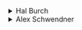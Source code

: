 <details>
<summary>Hal Burch
</summary>

This problem is fairly straight-forward dynamic programming. We know that a value X is possible if and only if X - vi is possible, where vi is the number of nuggets in one of the package types.

The only way for there to be no bound to the largest number which is unobtainable is if the greatest common divisor of the package sizes is greater than 1, so first check for that.

Otherwise, go through the sizes in increasing order. For each impossible value, update the largest number found thus far. Otherwise, if X is possible, mark X + vi for each i as being possible. Whenever the last 256 of the sizes have all been possible, you know that all the sizes from here on out are also possible (you actually only need the last min {vi} to be possible, but doing the extra 256 steps takes almost no time).

```c
#include <stdio.h>

/* the number and value of the package sizes */
int nsize;
int sizes[10];

/* cando specifies whether a given number is possible or not */
/* since max size = 256, we'll never need to mark more than 256
   in the future, so we use a sliding window */
int cando[256];

int gcd(int a, int b)
 { /* uses standard gcd algorithm to computer greatest common divisor */
  int t;

  while (b != 0)
   {
    t = a % b;
    a = b;
    b = t;
   }
  return a;
 }

int main(int argc, char **argv)
 {
  FILE *fout, *fin;
  int lv, lv2; /* loop variable */
  int pos;     /* count position */
  int last;    /* last impossible count */

  if ((fin = fopen("nuggets.in", "r")) == NULL)
   {
    perror ("fopen fin");
    exit(1);
   }
  if ((fout = fopen("nuggets.out", "w")) == NULL)
   {
    perror ("fopen fout");
    exit(1);
   }

  /* read in data */
  fscanf (fin, "%d", &nsize);
  for (lv = 0; lv < nsize; lv++) fscanf (fin, "%d", &sizes[lv]);

  /* ensure gcd = 1 */
  lv2 = sizes[0];
  for (lv = 1; lv < nsize; lv++)
    lv2 = gcd(sizes[lv], lv2);
  if (lv2 != 1)
   { /* gcd != 1, no bound on size that cannot be purchased */
    fprintf (fout, "0\n");
    return 0;
   }

  /* we can do 0 */
  cando[0] = 1;

  lv = pos = 0;
  last = 0;
  while (pos < 2000000000)
   { /* bound as stated */

    /* if last 256 were all possible, we are done */
    if (pos - last > 256) break; 

    if (!cando[lv]) 
      last = pos; /* this isn't possible, update last impossible */
    else 
     { /* this is possible */
      cando[lv] = 0; /* mark pos+256 as impossible */

      /* mark pos + size as possible for each package size */
      for (lv2 = 0; lv2 < nsize; lv2++)
        cando[(lv+sizes[lv2])%256] = 1;
     }

    /* update lv & pos */
    lv = (++pos) % 256; 
   }
  if (pos >= 2000000000) last = 0; /* shouldn't occur */

  fprintf (fout, "%i\n", last);
  return 0;
}
```

</details>

<details>
<summary>Alex Schwendner
</summary>

Given two relatively prime numbers N and M, the largest number that you cannot make is NM - M - N, that is, the product minus the sum. We do not have two numbers; however, even if we were using only two of them the answer could not exceed 256 * 256 - 256 - 256 = 65024 (much less then the 2,000,000,000 that we were guaranteed). It is therefore reasonable to have an array of 65024 booleans and work on all of them (If cando[x] then cando[x + sizes[p]]). If there is some number above 65024 that cannot be made then we know that there is no bound to the largest number. Because cando[0] is set to false, if every number can be made then the program will output '0' automatically. This program is shorter and easier to code, and although it is somewhat less efficient, it is easily able to solve the problem in the time limit.

```c
#include <fstream.h>
#include <string.h>

int 
main ()
{

    int     n;
    int     sizes[10];

    ifstream filein ("nuggets.in");
    filein >> n;
    for (int in = 0; in < n; ++in) {
	filein >> sizes[in];
    }
    filein.close ();

    bool    cando[67000];
    memset (cando, 0, 67000);

    for (int loop = 0; loop < n; ++loop) {
	cando[sizes[loop]] = true;
	for (int loop2 = 0; loop2 < 66700; ++loop2) {
	    if (cando[loop2]) {
		cando[loop2 + sizes[loop]] = true;
	    }
	}
    }

    ofstream fileout ("nuggets.out");
    for (int out = 66500; out >= 0; --out) {
	if (!cando[out]) {
	    if (out < 66000) {
		fileout << out << endl;
		break;
	    }
	    else {
		fileout << 0 << endl;
		break;
	    }
	}
    }
    fileout.close ();

    return (0);
}
```

</details>

